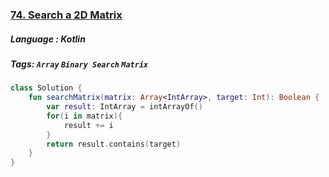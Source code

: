 ### [74. Search a 2D Matrix](https://leetcode.com/problems/search-a-2d-matrix/description/?envType=study-plan&id=data-structure-i)

##### Language : Kotlin

##### Tags: `Array` `Binary Search` `Matrix`

```kotlin
class Solution {
    fun searchMatrix(matrix: Array<IntArray>, target: Int): Boolean {
        var result: IntArray = intArrayOf()
        for(i in matrix){
            result += i
        }
        return result.contains(target)
    }
}
```

